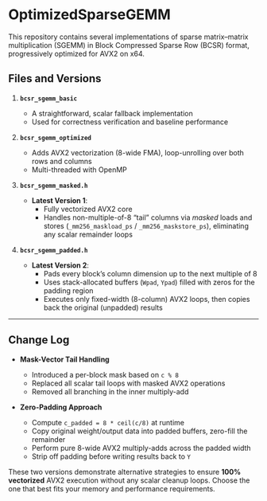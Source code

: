 # OptimizedSparseGEMM

This repository contains several implementations of sparse matrix–matrix multiplication (SGEMM) in Block Compressed Sparse Row (BCSR) format, progressively optimized for AVX2 on x64.

## Files and Versions

1. **`bcsr_sgemm_basic`**  
   - A straightforward, scalar fallback implementation  
   - Used for correctness verification and baseline performance

2. **`bcsr_sgemm_optimized`**  
   - Adds AVX2 vectorization (8-wide FMA), loop-unrolling over both rows and columns  
   - Multi-threaded with OpenMP

3. **`bcsr_sgemm_masked.h`**  
   - **Latest Version 1**:  
     - Fully vectorized AVX2 core  
     - Handles non-multiple-of-8 “tail” columns via _masked_ loads and stores (`_mm256_maskload_ps` / `_mm256_maskstore_ps`), eliminating any scalar remainder loops  

4. **`bcsr_sgemm_padded.h`**  
   - **Latest Version 2**:  
     - Pads every block’s column dimension up to the next multiple of 8  
     - Uses stack-allocated buffers (`Wpad`, `Ypad`) filled with zeros for the padding region  
     - Executes only fixed-width (8-column) AVX2 loops, then copies back the original (unpadded) results

---

## Change Log

- **Mask-Vector Tail Handling**  
  - Introduced a per-block mask based on `c % 8`  
  - Replaced all scalar tail loops with masked AVX2 operations  
  - Removed all branching in the inner multiply-add

- **Zero-Padding Approach**  
  - Compute `c_padded = 8 * ceil(c/8)` at runtime  
  - Copy original weight/output data into padded buffers, zero-fill the remainder  
  - Perform pure 8-wide AVX2 multiply-adds across the padded width  
  - Strip off padding before writing results back to `Y`

These two versions demonstrate alternative strategies to ensure **100% vectorized** AVX2 execution without any scalar cleanup loops. Choose the one that best fits your memory and performance requirements.
